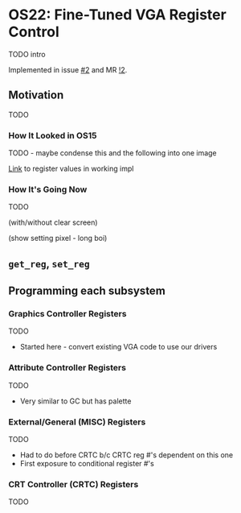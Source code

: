# OS22: Fine-Tuned VGA Register Control

TODO intro

Implemented in issue [#2](https://gitlab.com/pagekey/apps/pkos/pkos/-/issues/2) and MR [!2](https://gitlab.com/pagekey/apps/pkos/pkos/-/merge_requests/2).

## Motivation

TODO

### How It Looked in OS15

TODO - maybe condense this and the following into one image

[Link](https://gitlab.com/pagekey/apps/pkos/pkos/-/blob/aec21a2e2b9b481a6883ce0843a7c1bd77e537b9/src/vga/vga.c#L9) to register values in working impl

### How It's Going Now

TODO

(with/without clear screen)

(show setting pixel - long boi)


## `get_reg`, `set_reg`

## Programming each subsystem

### Graphics Controller Registers

TODO

- Started here - convert existing VGA code to use our drivers

### Attribute Controller Registers

TODO

- Very similar to GC but has palette

### External/General (MISC) Registers

TODO

- Had to do before CRTC b/c CRTC reg #'s dependent on this one
- First exposure to conditional register #'s

### CRT Controller (CRTC) Registers

TODO
